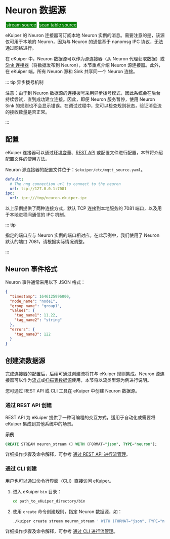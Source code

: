 # Neuron 数据源

<span style="background:green;color:white;padding:1px;margin:2px">stream source</span>
<span style="background:green;color:white;padding:1px;margin:2px">scan table source</span>

eKuiper 的 Neuron 连接器可订阅本地 Neuron 实例的消息。需要注意的是，该源仅可用于本地的 Neuron，因为与 Neuron 的通信基于 nanomsg IPC 协议，无法通过网络进行。

在 eKuiper 中，Neuron 数据源可以作为源连接器（从 Neuron 代理获取数据）或 [Sink 连接器](../../sinks/builtin/mqtt.md)（将数据发布到 Neuron），本节重点介绍 Neuron 源连接器。此外，在 eKuiper 端，所有 Neuron 源和 Sink 共享同一个 Neuron 连接。

::: tip 异步拨号机制

注意：由于到 Neuron 数据源的连接拨号采用异步拨号模式，因此系统会在后台持续尝试，直到成功建立连接。因此，即便 Neuron 服务暂停，使用 Neuron Sink 的规则也不会显示错误。在调试过程中，您可以检查规则状态，验证消息流的接收数量是否正常。

:::

## 配置

eKuiper 连接器可以通过[环境变量](../../../configuration/configuration.md#environment-variable-syntax)、[REST API](../../../api/restapi/configKey.md) 或配置文件进行配置，本节将介绍配置文件的使用方法。

Neuron 源连接器的配置文件位于：`$ekuiper/etc/mqtt_source.yaml`。

```yaml
default:
  # The nng connection url to connect to the neuron
  url: tcp://127.0.0.1:7081
ipc:
  url: ipc:///tmp/neuron-ekuiper.ipc
```

以上示例提供了两种连接方式，默认 TCP 连接到本地服务的 7081 端口，以及用于本地进程间通信的 IPC 机制。

::: tip

指定的端口应与 Neuron 实例的端口相对应。在此示例中，我们使用了 Neuron 默认的端口 7081，请根据实际情况调整。

:::

## Neuron 事件格式

Neuron 事件通常采用以下 JSON 格式：

```json
{
  "timestamp": 1646125996000,
  "node_name": "node1",
  "group_name": "group1",
  "values": {
    "tag_name1": 11.22,
    "tag_name2": "string"
  },
  "errors": {
    "tag_name3": 122
  }
}
```

## 创建流数据源

完成连接器的配置后，后续可通过创建流将其与 eKuiper 规则集成。Neuron 源连接器可以作为[流式](../../streams/overview.md)或[扫描表数据源](../../tables/scan.md)使用，本节将以流类型源为例进行说明。

您可通过 REST API 或 CLI 工具在 eKuiper 中创建 Neuron 数据源。

### 通过 REST API 创建

REST API 为 eKuiper 提供了一种可编程的交互方式，适用于自动化或需要将 eKuiper 集成到其他系统中的场景。

**示例**

```sql
CREATE STREAM neuron_stream () WITH (FORMAT="json", TYPE="neuron");
```

详细操作步骤及命令解释，可参考 [通过 REST API 进行流管理](../../../api/restapi/streams.md)。

### 通过 CLI 创建

用户也可以通过命令行界面（CLI）直接访问 eKuiper。

1. 进入 eKuiper `bin` 目录：

   ```bash
   cd path_to_eKuiper_directory/bin
   ```

2. 使用 `create` 命令创建规则，指定 Neuron 数据源，如：

   ```bash
   ./kuiper create stream neuron_stream ' WITH (FORMAT="json", TYPE="neuron")'
   ```

详细操作步骤及命令解释，可参考 [通过 CLI 进行流管理](../../../api/cli/streams.md)。

